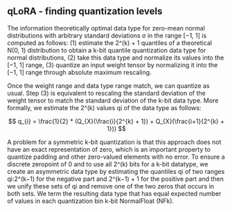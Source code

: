 ## qLoRA - finding quantization levels

The information theoretically optimal data type for zero-mean normal distributions with 
arbitrary standard deviations σ in the range [−1, 1] is computed as follows: 
(1) estimate the 2^(k) + 1 quantiles of a theoretical N(0, 1) distribution to obtain a 
k-bit quantile quantization data type for normal distributions, 
(2) take this data type and normalize its values into the [−1, 1] range, 
(3) quantize an input weight tensor by normalizing it into the [−1, 1] range through 
absolute maximum rescaling. 

Once the weight range and data type range match, we can quantize as usual. Step (3) is 
equivalent to rescaling the standard deviation of the weight tensor to match the 
standard deviation of the k-bit data type. More formally, we estimate the 2^(k) values 
qi of the data type as follows:

$$ q_{i} = \frac{1}{2} * (Q_{X}(\frac{i}{2^{k} + 1}) + Q_{X}(\frac{i+1}{2^{k} + 1})) $$


A problem for a symmetric k-bit quantization is that this approach does not have an 
exact representation of zero, which is an important property to quantize padding and 
other zero-valued elements with no error. To ensure a discrete zeropoint of 0 and to 
use all 2^(k) bits for a k-bit datatype, we create an asymmetric data type by estimating 
the quantiles qi of two ranges qi:2^(k−1) for the negative part and 2^(k−1) + 1 for the 
positive part and then we unify these sets of qi and remove one of the two zeros that 
occurs in both sets. We term the resulting data type that has equal expected number of 
values in each quantization bin k-bit NormalFloat (NFk).